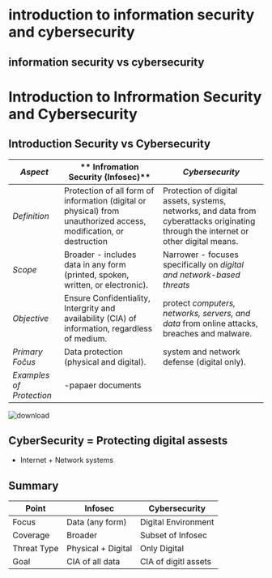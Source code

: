 # introduction to information security and cybersecurity 
## information security vs cybersecurity 
# Introduction to Infrormation Security and Cybersecurity
## Introduction Security vs Cybersecurity
| *Aspect*                   | ** Infromation Security (Infosec)**                                                                                 | *Cybersecurity*
-------------------------------|---------------------------------------------------------------------------------------------------------------------|-----------------------------------------------------------------------------------------------------------------------------------------                                                                                                                                                    
|*Definition*                | Protection of all form of information (digital or physical) from unauthorized access, modification, or destruction| Protection of digital assets, systems, networks, and data from cyberattacks originating through the internet or  other digital means.
|*Scope*                     | Broader - includes data in any form (printed, spoken, written, or electronic).                                    | Narrower - focuses specifically on *digital and network-based threats*
|*Objective*                 | Ensure Confidentiality, Intergrity and availability (CIA) of information, regardless of medium.                   | protect *computers, networks, servers, and data* from online attacks, breaches and malware.
|*Primary Fočus*             | Data protection (physical and digital).                                                                             | system and network defense (digital only).
|*Examples of Protection*    | -papaer documents                                                                                                    |


![download](https://github.com/user-attachments/assets/a3c6f117-04ed-45c1-912f-fae007a45071)
## CyberSecurity = Protecting digital assests 
- Internet + Network systems

## Summary
| Point             | Infosec               | Cybersecurity       |
|-------------------|-----------------------|---------------------|
| Focus             | Data (any form)       | Digital Environment |
| Coverage          | Broader               | Subset of Infosec   |
| Threat Type       | Physical + Digital    | Only Digital        |
| Goal              | CIA of all data       | CIA of digitl assets|

